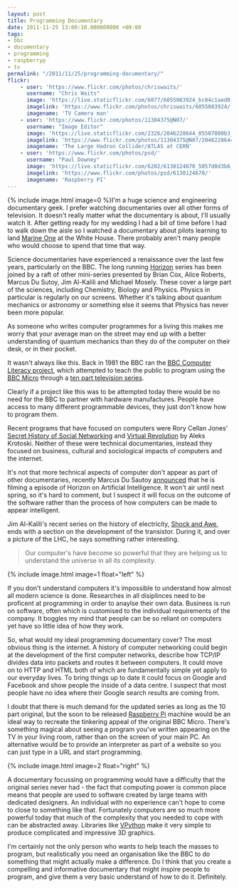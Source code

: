 ```yaml
---
layout: post
title: Programming Documentary
date: 2011-11-25 13:00:18.000000000 +00:00
tags:
- bbc
- documentary
- programming
- raspberryp
- tv
permalink: "/2011/11/25/programming-documentary/"
flickr:
    - user: 'https://www.flickr.com/photos/chriswaits/'
      username: "Chris Waits"
      image: 'https://live.staticflickr.com/6077/6055083924_bc84c1aed0_w.jpg'
      imagelink: 'https://www.flickr.com/photos/chriswaits/6055083924/'
      imagename: 'TV Camera man'
    - user: 'https://www.flickr.com/photos/11304375@N07/'
      username: "Image Editor"
      image: 'https://live.staticflickr.com/2326/2046228644_05507000b3_w.jpg'
      imagelink: 'https://www.flickr.com/photos/11304375@N07/2046228644/'
      imagename: 'The Large Hadron Collider/ATLAS at CERN'
    - user: 'https://www.flickr.com/photos/psd/'
      username: "Paul Downey"
      image: 'https://live.staticflickr.com/6202/6130124670_5057d0d3b6_w.jpg'
      imagelink: 'https://www.flickr.com/photos/psd/6130124670/'
      imagename: 'Raspberry PI'
---
```

{% include image.html image=0 %}I'm a huge science and engineering documentary geek. I prefer watching documentaries over all other forms of
television. It doesn't really matter what the documentary is about, I'll usually watch it. After getting ready
for my wedding I had a bit of time before I had to walk down the aisle so I watched a documentary about pilots
learning to land [Marine One](http://en.wikipedia.org/wiki/Marine_One) at the White House. There
probably aren't many people who would choose to spend that time that way.

Science documentaries have experienced a renaissance over the last few years, particularly on the BBC. The
long running [Horizon](http://www.bbc.co.uk/programmes/b006mgxf) series has been joined by a raft
of other mini-series presented by Brian Cox, Alice Roberts, Marcus Du Sutoy, Jim Al-Kalili and Michael Mosely.
These cover a large part of the sciences, including Chemistry, Biology and Physics. Physics in particular is
regularly on our screens. Whether it's talking about quantum mechanics or astronomy or something else it seems
that Physics has never been more popular.

As someone who writes computer programmes for a living this makes me worry that your average man on the street
may end up with a better understanding of quantum mechanics than they do of the computer on their desk, or in
their pocket.
<!--more-->

It wasn't always like this. Back in 1981 the BBC ran the
[BBC Computer Literacy project](http://www.mcmordie.co.uk/acornhistory/bbchist.shtml), which attempted
to teach the public to program using the [BBC Micro](http://en.wikipedia.org/wiki/BBC_Micro)
through a [ten part
television series](http://www.computinghistory.org.uk/det/7182/BBC-Computer-Literacy-Project/).

Clearly if a project like this was to be attempted today there would be no need for the BBC to partner with
hardware manufactures. People have access to many different programmable devices, they just don't know how to
program them.

Recent programs that have focused on computers were Rory Cellan Jones'
[Secret History of Social Networking](http://www.bbc.co.uk/podcasts/series/shsn) and
[Virtual Revolution](http://www.bbc.co.uk/programmes/b00n4j0r) by Aleks Krotoski. Neither of these
were technical documentaries, instead they focused on business, cultural and sociological impacts of computers
and the internet.

It's not that more technical aspects of computer don't appear as part of other documentaries, recently Marcus
Du Sautoy [announced](https://twitter.com/#!/MarcusduSautoy/status/138678273323438080) that he is
filming a episode of Horizon on Artificial Intelligence. It won't air until next spring, so it's hard to
comment, but I suspect it will focus on the outcome of the software rather than the process of how computers
can be made to appear intelligent.

Jim Al-Kalili's recent series on the history of electricity,
[Shock and Awe](http://www.bbc.co.uk/programmes/p00kjq6h), ends with a section on the development of
the transistor. During it, and over a picture of the LHC, he says something rather interesting.

> Our computer's have become so powerful that they are helping us to understand the universe in all its
> complexity.

{% include image.html image=1 float="left" %}

If you don't understand computers it's impossible to understand how almost all modern science is done.
Researches in all disiplinces need to be proficent at programming in order to anaylse their own data. Business
is run on software, often which is customised to the individual requirements of the company. It boggles my
mind that people can be so reliant on computers yet have so little idea of how they work.

So, what would my ideal programming documentary cover? The most obvious thing is the internet. A history of
computer networking could begin at the development of the first computer networks, describe how TCP/IP divides
data into packets and routes it between computers. It could move on to HTTP and HTML both of which are
fundamentally simple yet apply to our everyday lives. To bring things up to date it could focus on  Google and
Facebook and show people the inside of a data centre. I suspect that most people have no idea where their
Google search results are coming from.

I doubt that there is much demand for the updated series as long as the 10 part original, but the soon to be
released [Raspberry Pi](http://www.raspberrypi.org/) machine would be an ideal way to recreate the
tinkering appeal of the original BBC Micro. There's something magical about seeing a program you've written
appearing on the TV in your living room, rather than on the screen of your main PC. An alternative would be to
provide an interpreter as part of a website so you can just type in a URL and start programming.

{% include image.html image=2 float="right" %}

A documentary focussing on programming would have a difficulty that the original series never had - the fact
that computing power is common place means that people are used to software created by large teams with
dedicated designers. An individual with no experience can't hope to come to close to something like that.
Fortunately computers are so much more powerful today that much of the complexity that you needed to cope with
can be abstracted away. Libraries like [VPython](http://vpython.org/) make it very simple to
produce complicated and impressive 3D graphics.

I'm certainly not the only person who wants to help teach the masses to program, but realistically you need an
organisation like the BBC to do something that might actually make a difference. Do I think that you create a
compelling and informative documentary that might inspire people to program, and give them a very basic
understand of how to do it. Definitely.
